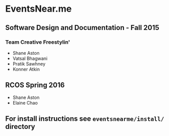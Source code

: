 # EventsNear.me

## Software Design and Documentation - Fall 2015

### Team Creative Freestylin'
 * Shane Aston
 * Vatsal Bhagwani
 * Pratik Sawhney
 * Konner Atkin

## RCOS Spring 2016
 * Shane Aston
 * Elaine Chao


## For install instructions see `eventsnearme/install/` directory
